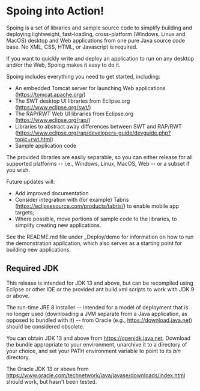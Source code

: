 Spoing into Action!
===================

Spoing is a set of libraries and sample source code to simplify
building and deploying lightweight, fast-loading, cross-platform
(Windows, Linux and MacOS) desktop and Web applications from one pure
Java source code base. No XML, CSS, HTML, or Javascript is required.

If you want to quickly write and deploy an application to run on any
desktop and/or the Web, Spoing makes it easy to do it.

Spoing includes everything you need to get started, including:
* An embedded Tomcat server for launching Web applications (https://tomcat.apache.org/)
* The SWT desktop UI libraries from Eclipse.org (https://www.eclipse.org/swt/)
* The RAP/RWT Web UI libraries from Eclipse.org (https://www.eclipse.org/rap/)
* Libraries to abstract away differences between SWT and RAP/RWT (https://www.eclipse.org/rap/developers-guide/devguide.php?topic=rwt.html)
* Sample application code

The provided libraries are easily separable, so you can either release
for all supported platforms -- i.e., Windows, Linux, MacOS, Web -- or
a subset if you wish.

Future updates will:
* Add improved documentation
* Consider integration with (for example) Tabris
(https://eclipsesource.com/products/tabris/) to enable mobile app
targets;
* Where possible, move portions of sample code to the libraries, to
simplify creating new applications.

See the README.md file under _Deploy/demo for information on how to
run the demonstration application, which also serves as a starting
point for building new applications.

## Required JDK

This release is intended for JDK 13 and above, but can be recompiled using Eclipse or other IDE or the provided ant build.xml scripts to work with JDK 9 or above. 

The run-time JRE 8 installer -- intended for a model of deployment that is no longer used (downloading a JVM separate from a Java application, as opposed to bundled with it) -- from Oracle (e.g., https://download.java.net) should be considered obsolete.

You can obtain JDK 13 and above from https://openjdk.java.net. Download the bundle appropriate to your environment, unarchive it to a directory of your choice, and set your PATH environment variable to point to its _bin_ directory.

The Oracle JDK 13 or above from https://www.oracle.com/technetwork/java/javase/downloads/index.html should work, but hasn't been tested.

